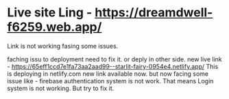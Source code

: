 # Live site Ling - https://dreamdwell-f6259.web.app/ 
Link is not working fasing some issues.

faching issu to deployment 
need to fix it. or deply in other side.
new live link - https://65eff1ccd7e1fa73aa2aad99--starlit-fairy-0954e4.netlify.app/ 
 This is deploying in netlify.com 
new link available now. but now facing some issue like - firebase authentication system is not work. That means Login system is not working. But try to fix it. 
